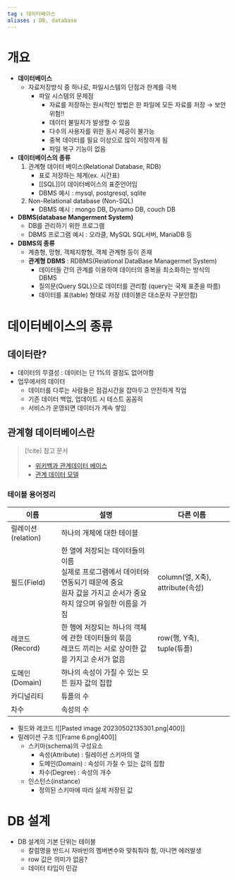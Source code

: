 ```yaml
---
tag : 데이터베이스
aliases : DB, database
---
```


# 개요
- **데이터베이스** 
	- 자료저장방식 중 하나로, 파일시스템의 단점과 한계를 극복
		- 파일 시스템의 문제점
			- 자료를 저장하는 원시적인 방법은 한 파일에 모든 자료를 저장 → 보안 위험!!
			- 데이터 불일치가 발생할 수 있음 
			- 다수의 사용자를 위한 동시 제공이 불가능
			- 중복 데이터를 필요 이상으로 많이 저장하게 됨
			- 파일 복구 기능이 없음
- **데이터베이스의 종류**
	1.  관계형 데이터 베이스(Relational Database, RDB)
		- 표로 저장하는 체계(ex. 시간표)
		- [[SQL]]이 데이터베이스의 표준언어임
		- DBMS 예시 : mysql, postgresql, sqlite
	2.  Non-Relational database (Non-SQL)
		- DBMS 예시 : mongo DB, Dynamo DB, couch DB
- **DBMS(database Mangerment System)**
	- DB를 관리하기 위한 프로그램
	- DBMS 프로그램 예시 : 오라클, MySQL SQL서버, MariaDB 등
- **DBMS의 종류**
	- 계층형, 망형, 객체지향형, 객체 관계형 등이 존재
	- **관계형 DBMS** : RDBMS(Reiational DataBase Managermet System)
		- 데이터들 간의 관계를 이용하여 데이터의 중복을 최소화하는 방식의 DBMS
		- 질의문(Query SQL)으로 데이터를 관리함 (query는 국제 표준을 따름)
		- 데이터를 표(table) 형태로 저장 (테이블은 대소문자 구분안함)

# 데이터베이스의 종류
## 데이터란?
- 데이터의 무결성 : 데이터는 단 1%의 결점도 없어야함
- 업무에서의 데이터
	- 데이터를 다루는 사람들은 점검시간을 잡아두고 안전하게 작업
	- 기존 데이터 백업, 업데이트 시 테스트 꼼꼼히
	- 서비스가 운영되면 데이터가 계속 쌓임

## 관계형 데이터베이스란
>[!cite] 참고 문서
> - [위키백과 관계데이터 베이스](https://ko.wikipedia.org/wiki/%EA%B4%80%EA%B3%84_%28%EB%8D%B0%EC%9D%B4%ED%84%B0%EB%B2%A0%EC%9D%B4%EC%8A%A4%29)
> - [관계 데이터 모델](https://hoit1302.tistory.com/126)

### 테이블 용어정리
| 이름               | 설명                                                                                                                                                    | 다른 이름                        |
| ------------------ | ------------------------------------------------------------------------------------------------------------------------------------------------------- | -------------------------------- |
| 릴레이션(relation) | 하나의 개체에 대한 테이블                                                                                                                               |                                  |
| 필드(Field)        | 한 열에 저장되는 데이터들의 이름 <br> 실제로 프로그램에서 데이터와 연동되기 때문에 중요 <br> 원자 값을 가지고 순서가 중요하지 않으며 유일한 이름을 가짐 | column(열, X축), attribute(속성) |
| 레코드(Record)     | 한 행에 저장되는 하나의 객체에 관한 데이터들의 묶음 <br> 레코드 끼리는 서로 상이한 값을 가지고 순서가 없음                                                   | row(행, Y축), tuple(튜플)        |
| 도메인(Domain)     | 하나의 속성이 가질 수 있는 모든 원자 값의 집합                                                                                                          |                                  |
| 카디널리티         | 튜플의 수                                                                                                                                               |                                  |
| 차수                   |    속성의 수                                                                                                                                                     |                                  |

- 필드와 레코드 
  ![[Pasted image 20230502135301.png|400]]
- 릴레이션 구조
   ![[Frame 6.png|400]]
	- 스키마(schema)의 구성요소
		- 속성(Attribute) : 릴레이션 스키마의 열
		- 도메인(Domain) : 속성이 가질 수 있는 값의 집합
		- 차수(Degree) : 속성의 개수
	- 인스턴스(instance)
		- 정의된 스키마에 따라 실제 저장된 값

# DB 설계
- DB 설계의 기본 단위는 테이블
	- 칼럼명을 반드시 자바빈의 멤버변수와 맞춰줘야 함, 아니면 에러발생
	- row 값은 의미가 없음?
	- 데이터 타입이 민감
